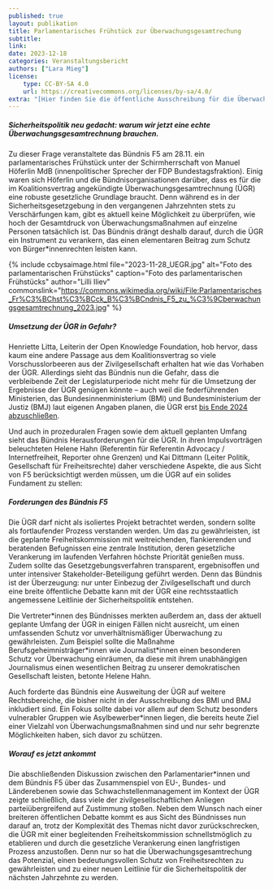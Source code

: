 ```yaml
---
published: true
layout: publikation
title: Parlamentarisches Frühstück zur Überwachungsgesamtrechung
subtitle: 
link: 
date: 2023-12-18
categories: Veranstaltungsbericht
authors: ["Lara Mieg"]
license:
    type: CC-BY-SA 4.0
    url: https://creativecommons.org/licenses/by-sa/4.0/
extra: "[Hier finden Sie die öffentliche Ausschreibung für die Überwachungsgesamtrechnung](https://www.bmi.bund.de/SharedDocs/pressemitteilungen/DE/2023/05/ausschreibung-ueberwachungsgesamtrechnung.html){:target='_blank'}"
---
```


##### Sicherheitspolitik neu gedacht: warum wir jetzt eine echte Überwachungsgesamtrechnung brauchen. 

Zu dieser Frage veranstaltete das Bündnis F5 am 28.11. ein parlamentarisches Frühstück unter der Schirmherrschaft von Manuel Höferlin MdB (innenpolitischer Sprecher der FDP Bundestagsfraktion). Einig waren sich Höferlin und die Bündnisorganisationen darüber, dass es für die im Koalitionsvertrag angekündigte Überwachungsgesamtrechnung (ÜGR) eine robuste gesetzliche Grundlage braucht. Denn während es in der Sicherheitsgesetzgebung in den vergangenen Jahrzehnten stets zu Verschärfungen kam, gibt es aktuell keine Möglichkeit zu überprüfen, wie hoch der Gesamtdruck von Überwachungsmaßnahmen auf einzelne Personen tatsächlich ist. Das Bündnis drängt deshalb darauf, durch die ÜGR ein Instrument zu verankern, das einen elementaren Beitrag zum Schutz von Bürger\*innenrechten leisten kann.


{% include ccbysaimage.html file="2023-11-28_UEGR.jpg" alt="Foto des parlamentarischen Frühstücks" caption="Foto des parlamentarischen Frühstücks" author="Lilli Iliev" commonslink="https://commons.wikimedia.org/wiki/File:Parlamentarisches_Fr%C3%BChst%C3%BCck_B%C3%BCndnis_F5_zu_%C3%9Cberwachungsgesamtrechnung_2023.jpg" %}


##### Umsetzung der ÜGR in Gefahr?

Henriette Litta, Leiterin der Open Knowledge Foundation, hob hervor, dass kaum eine andere Passage aus dem Koalitionsvertrag so viele Vorschusslorbeeren aus der Zivilgesellschaft erhalten hat wie das Vorhaben der ÜGR. Allerdings sieht das Bündnis nun die Gefahr, dass die verbleibende Zeit der Legislaturperiode nicht mehr für die Umsetzung der Ergebnisse der ÜGR genügen könnte – auch weil die federführenden Ministerien, das Bundesinnenministerium (BMI) und Bundesministerium der Justiz (BMJ) laut eigenen Angaben planen, die ÜGR erst [bis Ende 2024 abzuschließen](https://www.bmi.bund.de/SharedDocs/pressemitteilungen/DE/2023/05/ausschreibung-ueberwachungsgesamtrechnung.html). 

Und auch in prozeduralen Fragen sowie dem aktuell geplanten Umfang sieht das Bündnis Herausforderungen für die ÜGR. In ihren Impulsvorträgen beleuchteten Helene Hahn (Referentin für Referentin Advocacy / Internetfreiheit, Reporter ohne Grenzen) und Kai Dittmann (Leiter Politik, Gesellschaft für Freiheitsrechte) daher verschiedene Aspekte, die aus Sicht von F5 berücksichtigt werden müssen, um die ÜGR auf ein solides Fundament zu stellen: 

##### Forderungen des Bündnis F5

Die ÜGR darf nicht als isoliertes Projekt betrachtet werden, sondern sollte als fortlaufender Prozess verstanden werden. Um das zu gewährleisten, ist die geplante Freiheitskommission mit weitreichenden, flankierenden und beratenden Befugnissen eine zentrale Institution, deren gesetzliche Verankerung im laufenden Verfahren höchste Priorität genießen muss. Zudem sollte das Gesetzgebungsverfahren transparent, ergebnisoffen und unter intensiver Stakeholder-Beteiligung geführt werden. Denn das Bündnis ist der Überzeugung: nur unter Einbezug der Zivilgesellschaft und durch eine breite öffentliche Debatte kann mit der ÜGR eine rechtsstaatlich angemessene Leitlinie der Sicherheitspolitik entstehen.

Die Vertreter\*innen des Bündnisses merkten außerdem an, dass der aktuell geplante Umfang der ÜGR in einigen Fällen nicht ausreicht, um einen umfassenden Schutz vor unverhältnismäßiger Überwachung zu gewährleisten. Zum Beispiel sollte die Maßnahme Berufsgeheimnisträger\*innen wie Journalist\*innen einen besonderen Schutz vor Überwachung einräumen, da diese mit ihrem unabhängigen Journalismus einen wesentlichen Beitrag zu unserer demokratischen Gesellschaft leisten, betonte Helene Hahn. 

Auch forderte das Bündnis eine Ausweitung der ÜGR auf weitere Rechtsbereiche, die bisher nicht in der Ausschreibung des BMI und BMJ inkludiert sind. Ein Fokus sollte dabei vor allem auf dem Schutz besonders vulnerabler Gruppen wie Asylbewerber\*innen liegen, die bereits heute Ziel einer Vielzahl von Überwachungsmaßnahmen sind und nur sehr begrenzte Möglichkeiten haben, sich davor zu schützen. 

##### Worauf es jetzt ankommt

Die abschließenden Diskussion zwischen den Parlamentarier\*innen und dem Bündnis F5 über das Zusammenspiel von EU-, Bundes- und Länderebenen sowie das Schwachstellenmanagement im Kontext der ÜGR zeigte schließlich, dass viele der zivilgesellschaftlichen Anliegen parteiübergreifend auf Zustimmung stoßen. Neben dem Wunsch nach einer breiteren öffentlichen Debatte kommt es aus Sicht des Bündnisses nun darauf an, trotz der Komplexität des Themas nicht davor zurückschrecken, die ÜGR mit einer begleitenden Freiheitskommission schnellstmöglich zu etablieren und durch die gesetzliche Verankerung einen langfristigen Prozess anzustoßen. Denn nur so hat die Überwachungsgesamtrechung das Potenzial, einen bedeutungsvollen Schutz von Freiheitsrechten zu gewährleisten und zu einer neuen Leitlinie für die Sicherheitspolitik der nächsten Jahrzehnte zu werden. 
